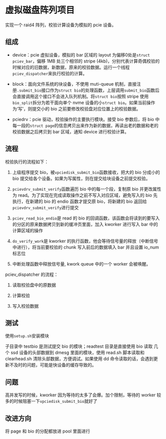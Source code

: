 # 虚拟磁盘阵列项目

实现一个 raid4 阵列，校验计算设备为模拟的 pcie 设备。

## 组成

* device：pcie 虚拟设备，模拟的 bar 区域的 layout 为偏移0处是`struct pciev_bar`，偏移 1MB 处三个相邻的 stripe (4kb)，分别代表计算奇偶校验的时候对应的旧数据，新数据，原来的校验数据。运行一个线程`pciev_dispatcher`来执行校验的计算。

* block：面向文件系统的块设备，不使用 muti-queue 机制，直接注册`.submit_bio`接口作为`struct bio`的处理函数，上层调用`submit_bio`函数后会直接调用这个接口不会进入队列机制。将`struct bio`按照 stripe 使用`bio_split`拆分为若干面向单个 nvme 设备的小`struct bio`。如果当前操作为‘写’，则提交小的 bio 之前要修改校验盘对应位置上的校验数据。

* pciedrv：pcie 驱动，校验操作的主要执行模块。接受 bio 参数后，将 bio 中每一段的`struct page`的信息拷贝出来作为新的数据，再读出老的数据和老的校验数据之后拷贝到 bar 区域，通知 device 进行校验计算。

## 流程

校验执行的流程如下：

1. 上级程序提交 bio，被`vpciedisk_submit_bio`函数接收，把大的 bio 分成小的 bio 提交给各个设备。如果为写属性，则在提交给块设备之前提交校验。

2. `pcievdrv_submit_verify`函数遍历 bio 中的每一个段，复制原 bio 并更改属性为 read。为了实现在完成读取操作之前不写入对应区域，避免写入的 bio 先执行，在新建的 bio 的 endio 函数才提交原 bio，将新建的 bio 返回给`pcievdrv_submit_verify`进行提交

3. `pciev_read_bio_endio`是 read 的 bio 的回调函数，该函数会将读到的要写入的分区的原来数据拷贝到新的缓冲页里面，加入 kworker 进行写入 bar 中的计算区域的操作

4. `do_verify_work`是 kworker 的执行函数，他会等待信号量的释放（中断信号中进行），将当前要校验的 chunk 写入前后的数据填入 bar 并且设置 io_num 标志位

5. 中断处理函数中释放信号量, kwork queue 中的一个 worker 会被唤醒。

pciev_dispatcher 的流程：

1. 读取校验盘中的原数据

2. 计算校验

3. 写入校验数据

## 测试

使用`setup.sh`安装模块

子目录中 testbio 是测试提交 bio 的模块；readtest 目录是直接使用 bio 读取 几个 ssd 设备的头部数据到 dmesg 里面的模块，使用 read.sh 脚本读取和 clearhead.sh 清除头部数据，方便调试。如果使用 dd 命令读取的话，会遇到更新不及时的问题，可能是快设备的缓存导致的。

## 问题

高并发写的时候，kworker 因为等待的太多了会爆。加个限制，等待的 worker 较多的时候阻塞一下`vpciedisk_submit_bio`就好了

## 改进方向

将 page 和 bio 的分配都放进 pool 里面进行